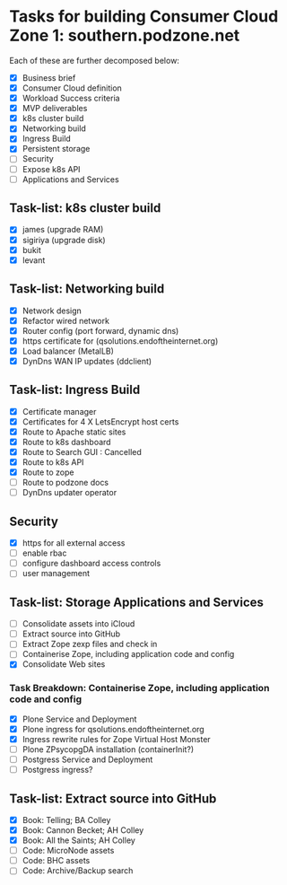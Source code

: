# Tasks for building Consumer Cloud Zone 1: southern.podzone.net

Each of these are further decomposed below:

- [X] Business brief
- [X] Consumer Cloud definition
- [X] Workload Success criteria
- [X] MVP deliverables
- [X] k8s cluster build
- [X] Networking build
- [X] Ingress Build
- [X] Persistent storage
- [ ] Security
- [ ] Expose k8s API
- [ ] Applications and Services

## Task-list: k8s cluster build

- [X] james (upgrade RAM)
- [X] sigiriya (upgrade disk)
- [X] bukit
- [X] levant

## Task-list: Networking build

- [X] Network design
- [X] Refactor wired network
- [X] Router config (port forward, dynamic dns)
- [X] https certificate for (qsolutions.endoftheinternet.org)
- [X] Load balancer (MetalLB)
- [X] DynDns WAN IP updates (ddclient)

## Task-list: Ingress Build

- [X] Certificate manager
- [X] Certificates  for 4 X LetsEncrypt host certs
- [X] Route to Apache static sites
- [X] Route to k8s dashboard
- [X] Route to Search GUI : Cancelled
- [X] Route to k8s API
- [X] Route to zope
- [ ] Route to podzone docs
- [ ] DynDns updater operator

## Security

- [X] https for all external access
- [ ] enable rbac
- [ ] configure dashboard access controls
- [ ] user management

## Task-list: Storage Applications and Services

- [ ] Consolidate assets into iCloud
- [ ] Extract source into GitHub
- [ ] Extract Zope zexp files and check in
- [ ] Containerise Zope, including application code and config
- [X] Consolidate Web sites

### Task Breakdown: Containerise Zope, including application code and config

- [X] Plone Service and Deployment
- [X] Plone ingress for qsolutions.endoftheinternet.org
- [X] Ingress rewrite rules for Zope Virtual Host Monster
- [ ] Plone ZPsycopgDA installation (containerInit?)
- [ ] Postgress Service and Deployment
- [ ] Postgress ingress?

## Task-list: Extract source into GitHub

- [X] Book: Telling; BA Colley
- [X] Book: Cannon Becket; AH Colley
- [X] Book: All the Saints; AH Colley
- [ ] Code: MicroNode assets
- [ ] Code: BHC assets
- [ ] Code: Archive/Backup search
